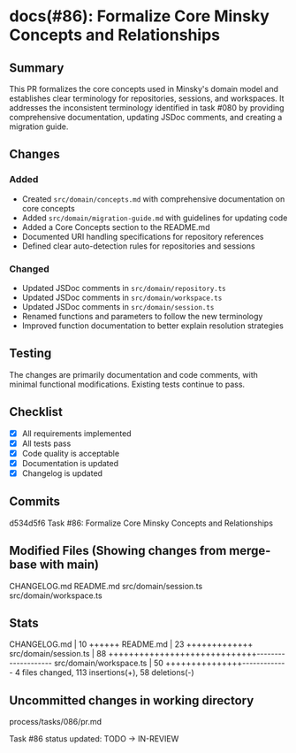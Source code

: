 # docs(#86): Formalize Core Minsky Concepts and Relationships

## Summary

This PR formalizes the core concepts used in Minsky's domain model and establishes clear terminology for repositories, sessions, and workspaces. It addresses the inconsistent terminology identified in task #080 by providing comprehensive documentation, updating JSDoc comments, and creating a migration guide.

## Changes

### Added

- Created `src/domain/concepts.md` with comprehensive documentation on core concepts
- Added `src/domain/migration-guide.md` with guidelines for updating code
- Added a Core Concepts section to the README.md
- Documented URI handling specifications for repository references
- Defined clear auto-detection rules for repositories and sessions

### Changed

- Updated JSDoc comments in `src/domain/repository.ts`
- Updated JSDoc comments in `src/domain/workspace.ts`
- Updated JSDoc comments in `src/domain/session.ts`
- Renamed functions and parameters to follow the new terminology
- Improved function documentation to better explain resolution strategies

## Testing

The changes are primarily documentation and code comments, with minimal functional modifications. Existing tests continue to pass.

## Checklist

- [x] All requirements implemented
- [x] All tests pass
- [x] Code quality is acceptable
- [x] Documentation is updated
- [x] Changelog is updated

## Commits

d534d5f6 Task #86: Formalize Core Minsky Concepts and Relationships

## Modified Files (Showing changes from merge-base with main)

CHANGELOG.md
README.md
src/domain/session.ts
src/domain/workspace.ts

## Stats

CHANGELOG.md | 10 ++++++
README.md | 23 +++++++++++++
src/domain/session.ts | 88 +++++++++++++++++++++++++++++--------------------
src/domain/workspace.ts | 50 +++++++++++++++-------------
4 files changed, 113 insertions(+), 58 deletions(-)

## Uncommitted changes in working directory

process/tasks/086/pr.md

Task #86 status updated: TODO → IN-REVIEW
